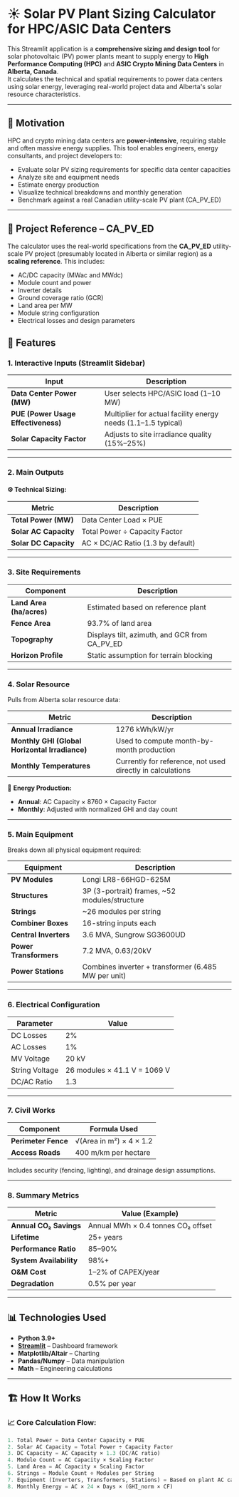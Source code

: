 # ☀️ Solar PV Plant Sizing Calculator for HPC/ASIC Data Centers

This Streamlit application is a **comprehensive sizing and design tool** for solar photovoltaic (PV) power plants meant to supply energy to **High Performance Computing (HPC)** and **ASIC Crypto Mining Data Centers** in **Alberta, Canada**.  
It calculates the technical and spatial requirements to power data centers using solar energy, leveraging real-world project data and Alberta's solar resource characteristics.

---

## 🧠 Motivation

HPC and crypto mining data centers are **power-intensive**, requiring stable and often massive energy supplies. This tool enables engineers, energy consultants, and project developers to:

- Evaluate solar PV sizing requirements for specific data center capacities
- Analyze site and equipment needs
- Estimate energy production
- Visualize technical breakdowns and monthly generation
- Benchmark against a real Canadian utility-scale PV plant (CA_PV_ED)

---

## 📌 Project Reference – CA_PV_ED

The calculator uses the real-world specifications from the **CA_PV_ED** utility-scale PV project (presumably located in Alberta or similar region) as a **scaling reference**. This includes:

- AC/DC capacity (MWac and MWdc)
- Module count and power
- Inverter details
- Ground coverage ratio (GCR)
- Land area per MW
- Module string configuration
- Electrical losses and design parameters


## 🚀 Features

### 1. **Interactive Inputs (Streamlit Sidebar)**

| Input                          | Description                                                 |
|-------------------------------|-------------------------------------------------------------|
| **Data Center Power (MW)**     | User selects HPC/ASIC load (1–10 MW)                        |
| **PUE (Power Usage Effectiveness)** | Multiplier for actual facility energy needs (1.1–1.5 typical) |
| **Solar Capacity Factor**      | Adjusts to site irradiance quality (15%–25%)                |

---

### 2. **Main Outputs**

#### ⚙️ Technical Sizing:

| Metric                   | Description |
|--------------------------|-------------|
| **Total Power (MW)**     | Data Center Load × PUE |
| **Solar AC Capacity**    | Total Power ÷ Capacity Factor |
| **Solar DC Capacity**    | AC × DC/AC Ratio (1.3 by default) |

---

### 3. **Site Requirements**

| Component         | Description |
|------------------|-------------|
| **Land Area (ha/acres)** | Estimated based on reference plant |
| **Fence Area**    | 93.7% of land area |
| **Topography**    | Displays tilt, azimuth, and GCR from CA_PV_ED |
| **Horizon Profile** | Static assumption for terrain blocking |

---

### 4. **Solar Resource**

Pulls from Alberta solar resource data:

| Metric | Description |
|--------|-------------|
| **Annual Irradiance** | 1276 kWh/kW/yr |
| **Monthly GHI (Global Horizontal Irradiance)** | Used to compute month-by-month production |
| **Monthly Temperatures** | Currently for reference, not used directly in calculations |

🔋 **Energy Production:**

- **Annual**: AC Capacity × 8760 × Capacity Factor
- **Monthly**: Adjusted with normalized GHI and day count

---

### 5. **Main Equipment**

Breaks down all physical equipment required:

| Equipment          | Description |
|-------------------|-------------|
| **PV Modules**     | Longi LR8-66HGD-625M |
| **Structures**     | 3P (3-portrait) frames, ~52 modules/structure |
| **Strings**        | ~26 modules per string |
| **Combiner Boxes** | 16-string inputs each |
| **Central Inverters** | 3.6 MVA, Sungrow SG3600UD |
| **Power Transformers** | 7.2 MVA, 0.63/20kV |
| **Power Stations** | Combines inverter + transformer (6.485 MW per unit) |

---

### 6. **Electrical Configuration**

| Parameter         | Value            |
|------------------|------------------|
| DC Losses        | 2%               |
| AC Losses        | 1%               |
| MV Voltage       | 20 kV            |
| String Voltage   | 26 modules × 41.1 V = 1069 V |
| DC/AC Ratio      | 1.3              |

---

### 7. **Civil Works**

| Component        | Formula Used |
|------------------|--------------|
| **Perimeter Fence** | √(Area in m²) × 4 × 1.2 |
| **Access Roads**    | 400 m/km per hectare |

Includes security (fencing, lighting), and drainage design assumptions.

---

### 8. **Summary Metrics**

| Metric                 | Value (Example) |
|------------------------|-----------------|
| **Annual CO₂ Savings** | Annual MWh × 0.4 tonnes CO₂ offset |
| **Lifetime**           | 25+ years |
| **Performance Ratio**  | 85–90% |
| **System Availability**| 98%+ |
| **O&M Cost**           | 1–2% of CAPEX/year |
| **Degradation**        | 0.5% per year |

---

## 📊 Technologies Used

- **Python 3.9+**
- **[Streamlit](https://streamlit.io/)** – Dashboard framework
- **Matplotlib/Altair** – Charting
- **Pandas/Numpy** – Data manipulation
- **Math** – Engineering calculations

---

## 🏗️ How It Works

### 📈 Core Calculation Flow:

```python
1. Total Power = Data Center Capacity × PUE
2. Solar AC Capacity = Total Power ÷ Capacity Factor
3. DC Capacity = AC Capacity × 1.3 (DC/AC ratio)
4. Module Count = AC Capacity × Scaling Factor
5. Land Area = AC Capacity × Scaling Factor
6. Strings = Module Count ÷ Modules per String
7. Equipment (Inverters, Transformers, Stations) = Based on plant AC capacity
8. Monthly Energy = AC × 24 × Days × (GHI_norm × CF)
